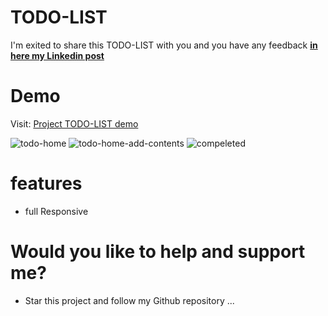 # TODO-LIST
 I'm exited to share this TODO-LIST with you and you have any feedback [**in here my Linkedin post**](https://www.linkedin.com/in/marouf-ebrahimi-7b6312237)

 # Demo
 Visit: [Project TODO-LIST demo](https://maroufebrahimi.github.io/todo-list/)

![todo-home](https://github.com/MaroufEbrahimi/todo-list/assets/104528241/b61a2d40-0aa6-4fc8-a6f5-cd1846964b32)
![todo-home-add-contents](https://github.com/MaroufEbrahimi/todo-list/assets/104528241/513b9a0c-2fcd-49da-acff-c2c25107b549)
![compeleted](https://github.com/MaroufEbrahimi/todo-list/assets/104528241/0e7c96b8-2748-434a-af82-115c491b94d8)

# features
* full Responsive


# Would you like to help and support me?
* Star this project and follow my Github repository
...
